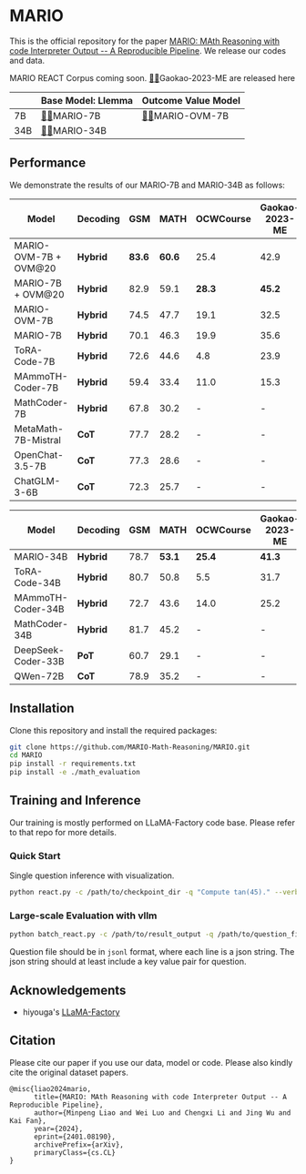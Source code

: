 # MARIO

This is the official repository for the paper [MARIO: MAth Reasoning with code Interpreter Output -- A Reproducible Pipeline](http://arxiv.org/abs/2401.08190). We release our codes and data.


MARIO REACT Corpus coming soon.
[🤗](https://huggingface.co/datasets/MARIO-Math-Reasoning/Gaokao2023-Math-En)[🤖](https://www.modelscope.cn/datasets/iic/)Gaokao-2023-ME are released here


|     	| Base Model: Llemma                                           	| Outcome Value Model                                                    	| 
|-----	|---------------------------------------------------------------	|---------------------------------------------------------------------------	|
| 7B  	|[🤗](https://huggingface.co/MARIO-Math-Reasoning/MARIO-7B-v1)[🤖](https://modelscope.cn/models/damo/)MARIO-7B| [🤗](https://huggingface.co/MARIO/MARIO-OVM-7B)[🤖](https://modelscope.cn/models/damo/)MARIO-OVM-7B|
| 34B 	|[🤗](https://huggingface.co/MARIO-Math-Reasoning/MARIO-34B-v0)[🤖](https://modelscope.cn/models/damo/)MARIO-34B||


## Performance

We demonstrate the results of our MARIO-7B and MARIO-34B as follows:

| **Model**             	| **Decoding** 	| **GSM**  	| **MATH** 	| **OCWCourse** | **Gaokao-2023-ME** | 
|---------------------------|---------------|-----------|-----------|-----------|-----------|
| MARIO-OVM-7B + OVM@20	| **Hybrid**   	| **83.6** | **60.6**    | 25.4 |	42.9 |
| MARIO-7B + OVM@20  	| **Hybrid**   	| 82.9  	| 59.1  | **28.3**   	| **45.2** 	|
| MARIO-OVM-7B       	| **Hybrid**   	| 74.5  	| 47.7 	    | 19.1   	|32.5   	|
| MARIO-7B             	| **Hybrid**   	| 70.1  	| 46.3 	    | 19.9  	|35.6   	|
| ToRA-Code-7B  	    | **Hybrid**   	| 72.6  	| 44.6  	| 4.8  	| 23.9	|
| MAmmoTH-Coder-7B  	    | **Hybrid**   	| 59.4  	| 33.4  	| 11.0  	| 15.3	|
| MathCoder-7B  	    | **Hybrid**   	| 67.8  	| 30.2 	| -  	|-   	|
| MetaMath-7B-Mistral       | **CoT**   	| 77.7  	| 28.2 	    | -      |-   	|
| OpenChat-3.5-7B           | **CoT**   	| 77.3 	    | 28.6 	    | -      |-   	|
| ChatGLM-3-6B              | **CoT**       | 72.3      | 25.7      | -  | - |

| **Model**             	| **Decoding** 	| **GSM**  	| **MATH** 	| **OCWCourse** | **Gaokao-2023-ME** | 
|---------------------------|---------------|-----------|-----------|-----------|-----------|
| MARIO-34B             	| **Hybrid**   	| 78.7  	| **53.1** 	    | **25.4**   	|**41.3**   	|
| ToRA-Code-34B  	    | **Hybrid**   	| 80.7  	| 50.8  	| 5.5  	|31.7	|
| MAmmoTH-Coder-34B  	    | **Hybrid**   	| 72.7  	| 43.6  	| 14.0  |25.2 	|
| MathCoder-34B  	    | **Hybrid**   	| 81.7  	| 45.2  	| -	| -	|
| DeepSeek-Coder-33B        | **PoT**   	| 60.7   	| 29.1 	    | -     |-	|
| QWen-72B                  | **CoT**       | 78.9      | 35.2      | -         |-   	|

## **Installation**

Clone this repository and install the required packages:

```bash
git clone https://github.com/MARIO-Math-Reasoning/MARIO.git
cd MARIO
pip install -r requirements.txt
pip install -e ./math_evaluation
```

## **Training and Inference**

Our training is mostly performed on LLaMA-Factory code base. Please refer to that repo for more details.

### **Quick Start**
Single question inference with visualization.

```bash
python react.py -c /path/to/checkpoint_dir -q "Compute tan(45)." --verbose
```

### **Large-scale Evaluation with vllm**

```bash
python batch_react.py -c /path/to/result_output -q /path/to/question_file
```

Question file should be in `jsonl` format, where each line is a json string. The json string should at least include a key value pair for question.

## Acknowledgements
- hiyouga's [LLaMA-Factory](https://github.com/hiyouga/LLaMA-Factory/)

## **Citation**

Please cite our paper if you use our data, model or code. Please also kindly cite the original dataset papers. 

```
@misc{liao2024mario,
      title={MARIO: MAth Reasoning with code Interpreter Output -- A Reproducible Pipeline}, 
      author={Minpeng Liao and Wei Luo and Chengxi Li and Jing Wu and Kai Fan},
      year={2024},
      eprint={2401.08190},
      archivePrefix={arXiv},
      primaryClass={cs.CL}
}
```

